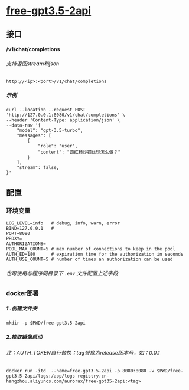 # [free-gpt3.5-2api](https://github.com/aurorax-neo/free-gpt3.5-2api)

## 接口

#### /v1/chat/completions

###### 支持返回stream和json

```
http://<ip>:<port>/v1/chat/completions
```

##### 示例

```
curl --location --request POST 'http://127.0.0.1:8080/v1/chat/completions' \
--header 'Content-Type: application/json' \
--data-raw '{
    "model": "gpt-3.5-turbo",
    "messages": [
        {
            "role": "user",
            "content": "西红柿炒钢丝球怎么做？"
        }
    ],
    "stream": false,
}'
```

## 配置

### 环境变量

```
LOG_LEVEL=info   # debug, info, warn, error
BIND=127.0.0.1   #
PORT=8080
PROXY=
AUTHORIZATIONS=
POOL_MAX_COUNT=5 # max number of connections to keep in the pool
AUTH_ED=180      # expiration time for the authorization in seconds
AUTH_USE_COUNT=5 # number of times an authorization can be used
```

###### 也可使用与程序同目录下 `.env` 文件配置上述字段


### docker部署

##### 1 .创建文件夹

```
mkdir -p $PWD/free-gpt3.5-2api
```

##### 2.拉取镜像启动

###### 注：AUTH_TOKEN自行替换；tag替换为release版本号，如：0.0.1

```
docker run -itd  --name=free-gpt3.5-2api -p 8080:8080 -v $PWD/free-gpt3.5-2api/logs:/app/logs registry.cn-hangzhou.aliyuncs.com/aurorax/free-gpt35-2api:<tag>
```

